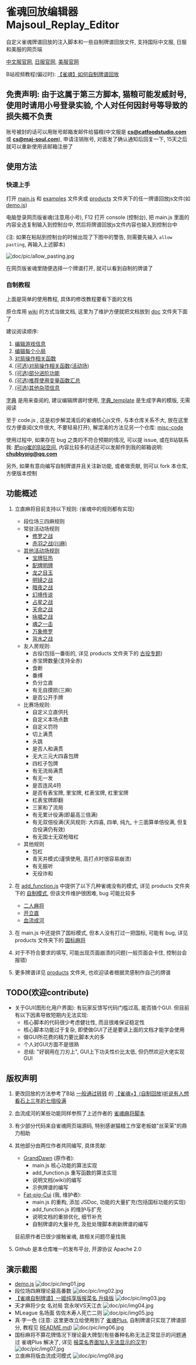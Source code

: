 # 雀魂回放编辑器Majsoul_Replay_Editor

自定义雀魂牌谱回放的注入脚本和一些自制牌谱回放文件, 支持国际中文服, 日服和美服的网页端

[中文服官网](https://www.maj-soul.com), [日服官网](https://mahjongsoul.com), [美服官网](https://mahjongsoul.yo-star.com)

B站视频教程(偏过时): [【雀魂】如何自制牌谱回放](https://www.bilibili.com/video/BV1tJ6xY4E16)

## 免责声明: 由于这属于第三方脚本, 猫粮可能发威封号, 使用时请用小号登录实验, 个人对任何因封号等导致的损失概不负责

账号被封的话可以用账号邮箱发邮件给猫粮(中文服是 **cs@catfoodstudio.com** 或 **cs@maj-soul.com**), 申请注销账号,
对面发了确认通知后回复一下, 15天之后就可以重新使用该邮箱注册了

## 使用方法

### 快速上手

打开 [main.js](main.js) 和 [examples](examples) 文件夹或 [products](products)
文件夹下的任一牌谱回放js文件(如 [demo.js](examples/demo.js))

电脑登录网页版雀魂(注意用小号), F12 打开 console (控制台), 把 main.js 里面的内容全选复制输入到控制台中,
然后将牌谱回放js文件内容也输入到控制台中

(注: 如果在粘贴到控制台的时候出现了下图中的警告, 则需要先输入 `allow pasting`, 再输入上述脚本)

![doc/pic/allow_pasting.jpg](doc/pic/allow_pasting.jpg)

在网页版雀魂里随便选择一个牌谱打开, 就可以看到自制的牌谱了

### 自制教程

上面是简单的使用教程, 具体的修改教程要看下面的文档

原仓库用 [wiki](https://github.com/GrandDawn/majsoul-replay-editor/wiki) 的方式当做文档,
这里为了维护方便就把文档放到 [doc](doc) 文件夹下面了

建议阅读顺序:

1. [编辑游戏信息](doc/1_编辑游戏信息.md)
2. [编辑每个小局](doc/2_编辑每个小局.md)
3. [对局操作相关函数](doc/3_对局操作相关函数.md)
4. [(可选)对局操作相关函数(活动场)](doc/4_对局操作相关函数（活动场）.md)
5. [(可选)部分进阶功能](doc/5_部分进阶功能.md)
6. [(可选)推荐使用变量函数汇总](doc/6_推荐使用变量函数汇总.md)
7. [(可选)其他杂项信息](doc/7_其他杂项信息.md)

[字典](doc/0_字典.md) 是用来查阅的, 建议编辑牌谱时使用, [字典_template](doc/字典_template.md) 是生成字典的模版, 无需阅读

至于 code.js , 这是初步解混淆后的雀魂核心js文件, 与本仓库关系不大, 放在这里仅方便查阅(文件很大, 不要轻易打开),
解混淆的方法见另一个仓库: [misc-code](https://github.com/Fat-pig-Cui/misc-code)

使用过程中, 如果存在 bug 之类的不符合预期的情况, 可以提 issue,
或在B站联系我: [肥pig崔的B站空间](https://space.bilibili.com/372365985),
内容比较多的话还可以发邮件到我的邮箱说明: **chubbypig@qq.com**

另外, 如果有意向编写自制牌谱并且关注新功能, 或者做贡献, 则可以 fork 本仓库, 方便版本控制

## 功能概述

1. 立直麻将目前支持以下规则: (雀魂中的规则都有实现)
    - 段位场三四麻规则
    - 常驻活动场规则
        - [修罗之战](products/4P/修罗之战相关)
        - [赤羽之战(川麻)](products/4P/赤羽之战相关)
    - [其他活动场规则](products/其他活动场特殊规则)
        - [宝牌狂热](products/其他活动场特殊规则/宝牌狂热)
        - [配牌明牌](products/其他活动场特殊规则/配牌明牌)
        - [龙之目玉](products/其他活动场特殊规则/龙之目玉)
        - [明镜之战](products/其他活动场特殊规则/明镜之战)
        - [暗夜之战](products/其他活动场特殊规则/暗夜之战)
        - [幻境传说](products/其他活动场特殊规则/幻境传说)
        - [占星之战](products/其他活动场特殊规则/占星之战)
        - [天命之战](products/其他活动场特殊规则/天命之战)
        - [咏唱之战](products/其他活动场特殊规则/咏唱之战)
        - [魂之一击](products/其他活动场特殊规则/魂之一击)
        - [万象修罗](products/其他活动场特殊规则/万象修罗)
        - [背水之战](products/其他活动场特殊规则/背水之战)
    - 友人房规则:
        - 古役(包括一番街的, 详见 products 文件夹下的 [古役专题](products/古役专题))
        - 赤宝牌数量(支持全赤)
        - 食断
        - 番缚
        - 负分立直
        - 有无自摸损(三麻)
        - 是否公开手牌
    - 比赛场规则:
        - 自定义立直供托
        - 自定义本场点数
        - 自定义罚符
        - 切上满贯
        - 头跳
        - 是否人和满贯
        - 无大三元大四喜包牌
        - 四杠子包牌
        - 有无流局满贯
        - 有无一发
        - 是否连风4符
        - 是否有表宝牌, 里宝牌, 杠表宝牌, 杠里宝牌
        - 杠表宝牌即翻
        - 三家和了流局
        - 有无累计役满(即最高三倍满)
        - 有无双倍役满(天凤规则: 大四喜, 四单, 纯九, 十三面算单倍役满, 但复合役满仍有效)
        - 有无国士无双枪暗杠
    - 其他规则
        - 包杠
        - 青天井模式(谨慎使用, 高打点时很容易崩溃)
        - 有无振听
        - 无役诈和

2. 在 [add_function.js](add_function.js) 中提供了以下几种雀魂没有的模式, 详见 products
   文件夹下的 [自制模式](products/自制模式), 但该文件维护很困难, bug 可能比较多
    - [二人麻将](products/自制模式/二人麻将)
    - [开立直](products/自制模式/开立直)
    - [血流成河](products/自制模式/血流成河)

3. 在 main.js 中还提供了国标模式, 但本人没有打过一把国标, 可能有 bug, 详见 products
   文件夹下的 [国标麻将](products/国标麻将)

4. 对于不符合要求的填写, 可能出现页面崩溃的问题(一般页面会卡住, 控制台会报错)

5. 更多牌谱详见 [products](products) 文件夹, 也欢迎读者根据灵感制作自己的牌谱

## TODO(欢迎contribute)

- 关于GUI(图形化用户界面): 有玩家反馈写代码门槛过高, 能否搞个GUI. 但目前有以下因素导致短期内无法实现:
    - 核心脚本的代码很少考虑健壮性, 而且很难保证稳定性
    - 核心脚本功能过于复杂, 即使做GUI了还是要读上面的文档才能学会使用
    - 做GUI所花费的精力要比脚本大的多
    - 个人对GUI方面不是很熟
    - 总结: "好钢用在刀刃上", GUI上下功夫性价比太低, 但仍然欢迎大佬实现GUI

## 版权声明

1. 更改回放的方法参考了B站 [一般通过转转](https://space.bilibili.com/23019265)
   的 [【雀魂+】(自制回放)听说有人想看石上三年的七倍役满](https://www.bilibili.com/video/BV1HE411Q7JM)

2. 血流成河的某些功能同样参照了上述作者的
   [雀魂麻将脚本](https://greasyfork.org/zh-CN/scripts/423689-%E9%9B%80%E9%AD%82%E9%BA%BB%E5%B0%86%E8%84%9A%E6%9C%AC)

3. 有少部分代码来自雀魂网页端源码, 特别感谢猫粮工作室老板娘"丝茉茉"的鼎力相助

4. 其他部分由两位作者共同编写, 具体贡献:
    - [GrandDawn](https://github.com/GrandDawn) (原作者):
        - main.js 核心功能的算法实现
        - add_function.js 重写函数的算法实现
        - 说明文档(wiki)的编写
        - 示例牌谱的编写
    - [Fat-pig-Cui](https://github.com/Fat-pig-Cui) (我, 维护者):
        - main.js 的重构, 添加 JSDoc, 功能的大量扩充(包括国标功能的实现)
        - add_function.js 的维护与扩充
        - 说明文档的重排优化, 细节补充
        - 自制牌谱的大量补充, 及批处理脚本刷新牌谱的编写

   目前原作者已很少接触雀魂, 故相关问题尽量找我

5. Github 是本仓库唯一的发布平台, 开源协议 Apache 2.0

## 演示截图

- [demo.js](examples/demo.js)
  ![doc/pic/img01.jpg](doc/pic/img01.jpg)
- 段位场四麻理论最高番数
  ![doc/pic/img02.jpg](doc/pic/img02.jpg)
- [【雀魂自制牌谱】一姬纯享版报菜名 升级版](https://www.bilibili.com/video/BV1w96LYWEzR)
  ![doc/pic/img03.jpg](doc/pic/img03.jpg)
- 天才麻将少女 名对局 宫永咲VS天江衣
  ![doc/pic/img04.jpg](doc/pic/img04.jpg)
- MLeague 名场面 佐佐木寿人死亡二则
  ![doc/pic/img05.jpg](doc/pic/img05.jpg)
- 真·字一色 (注意: 这里更改立绘使用到了 [雀魂Plus](https://github.com/MajsoulPlus/majsoul-plus), 自制牌谱只实现了牌谱部分,
  教程见 [README.md](using_MJSP/README.md))
  ![doc/pic/img06.jpg](doc/pic/img06.jpg)
- 国标麻将不算花牌情况下理论最大牌型(有些番种名称无法正常显示的问题通过 雀魂Plus 解决了,
  详见 [报菜名界面加入无法显示的汉字](using_MJSP/报菜名界面加入无法显示的汉字.md))
  ![doc/pic/img07.jpg](doc/pic/img07.jpg)
- 立直麻将版血流成河模式
  ![doc/pic/img08.jpg](doc/pic/img08.jpg)

